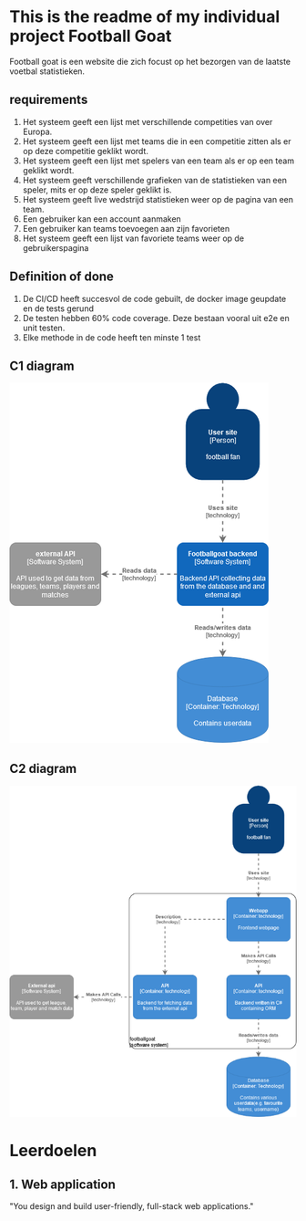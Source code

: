 # This is the readme of my individual project Football Goat

Football goat is een website die zich focust op het bezorgen van de laatste voetbal statistieken. 

## requirements

1. Het systeem geeft een lijst met verschillende competities van over Europa.
2. Het systeem geeft een lijst met teams die in een competitie zitten als er op deze competitie geklikt wordt.
3. Het systeem geeft een lijst met spelers van een team als er op een team geklikt wordt.
4. Het systeem geeft verschillende grafieken van de statistieken van een speler, mits er op deze speler geklikt is. 
5. Het systeem geeft live wedstrijd statistieken weer op de pagina van een team.
6. Een gebruiker kan een account aanmaken
7. Een gebruiker kan teams toevoegen aan zijn favorieten
8. Het systeem geeft een lijst van favoriete teams weer op de gebruikerspagina

## Definition of done
1. De CI/CD heeft succesvol de code gebuilt, de docker image geupdate en de tests gerund
2. De testen hebben 60% code coverage. Deze bestaan vooral uit e2e en unit testen.
3. Elke methode in de code heeft ten minste 1 test

## C1 diagram
![C1](design/C1.png?raw=true "C1")

## C2 diagram
![C2](design/C2.png?raw=true "C2")

# Leerdoelen

## 1. Web application
"You design and build user-friendly, full-stack web applications."



